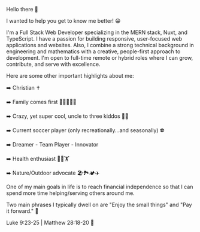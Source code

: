 Hello there 👋 

I wanted to help you get to know me better! 😁

I'm a Full Stack Web Developer specializing in the MERN stack, Nuxt, and TypeScript.
I have a passion for building responsive, user-focused web applications and websites. Also, I combine a strong technical background in engineering and mathematics with a creative, people-first approach to development. I'm open to full-time remote or hybrid roles where I can grow, contribute, and serve with excellence. 

Here are some other important highlights about me:

➡️ Christian ✝️

➡️ Family comes first 👨‍👩‍👧‍👦🏡

➡️ Crazy, yet super cool, uncle to three kiddos 👧👦

➡️ Current soccer player (only recreationally...and seasonally) ⚽️

➡️ Dreamer - Team Player - Innovator

➡️ Health enthusiast 🏃💨🏋️

➡️ Nature/Outdoor advocate 🏖🏞🏕✈️

One of my main goals in life is to reach financial independence so that I can spend more time helping/serving others around me. 

Two main phrases I typically dwell on are "Enjoy the small things" and "Pay it forward." 💭

Luke 9:23-25 | Matthew 28:18-20 📖
